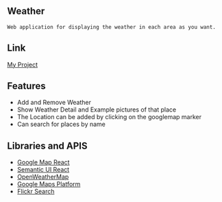 
## Weather 
	Web application for displaying the weather in each area as you want.

## Link 
[My Project](http://pacific-woodland-48198.herokuapp.com)

## Features
* Add and Remove Weather
* Show Weather Detail and Example pictures of that place
* The Location can be added by clicking on the googlemap marker
* Can search for places by name

## Libraries and APIS
* [Google Map React](https://github.com/google-map-react/google-map-react)
* [Semantic UI React](https://react.semantic-ui.com)
* [OpenWeatherMap](https://openweathermap.org/current)
* [Google Maps Platform](https://developers.google.com/maps/documentation/?_ga=2.192568554.-1351625016.1573011238&_gac=1.57247704.1573701148.CjwKCAiA8K7uBRBBEiwACOm4d8uDSE63erpnNNMHSz8dFuM6N2BA31nQdBug0nYMaFEqiGCfPGjYCxoCm7UQAvD_BwE)
* [Flickr Search](https://www.flickr.com)